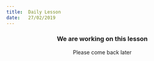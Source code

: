 ```yaml
---
title:  Daily Lesson
date:   27/02/2019
---
```


### <center>We are working on this lesson</center>
<center>Please come back later</center>